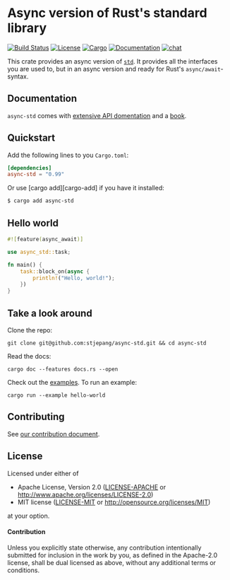 # Async version of Rust's standard library

[![Build Status](https://travis-ci.org/async-rs/async-std.svg?branch=master)](https://travis-ci.org/stjepang/async-std)
[![License](https://img.shields.io/badge/license-MIT%2FApache--2.0-blue.svg)](
https://github.com/async-rs/async-std)
[![Cargo](https://img.shields.io/crates/v/async-std.svg)](https://crates.io/crates/async-std)
[![Documentation](https://docs.rs/async-std/badge.svg)](https://docs.rs/async-std)
[![chat](https://img.shields.io/discord/598880689856970762.svg?logo=discord)](https://discord.gg/JvZeVNe)

This crate provides an async version of [`std`]. It provides all the interfaces you are used to, but in an async version and ready for Rust's `async/await`-syntax.

[`std`]: https://doc.rust-lang.org/std/index.html

## Documentation

`async-std` comes with [extensive API domentation][docs] and a [book][book].

[docs]: https://docs.rs/async-std
[book]: https://book.async.rs

## Quickstart

Add the following lines to you `Cargo.toml`:

```toml
[dependencies]
async-std = "0.99"
```

Or use [cargo add][cargo-add] if you have it installed:

```sh
$ cargo add async-std
```

[cargo add]: https://github.com/killercup/cargo-edit

## Hello world

```rust
#![feature(async_await)]

use async_std::task;

fn main() {
    task::block_on(async {
        println!("Hello, world!");
    })
}
```

## Take a look around

Clone the repo:

```
git clone git@github.com:stjepang/async-std.git && cd async-std
```

Read the docs:

```
cargo doc --features docs.rs --open
```

Check out the [examples](examples). To run an example:

```
cargo run --example hello-world
```

## Contributing

See [our contribution document][contribution].

[contribution]: https://async.rs/contribute

## License

Licensed under either of

 * Apache License, Version 2.0 ([LICENSE-APACHE](LICENSE-APACHE) or http://www.apache.org/licenses/LICENSE-2.0)
 * MIT license ([LICENSE-MIT](LICENSE-MIT) or http://opensource.org/licenses/MIT)

at your option.

#### Contribution

Unless you explicitly state otherwise, any contribution intentionally submitted
for inclusion in the work by you, as defined in the Apache-2.0 license, shall be
dual licensed as above, without any additional terms or conditions.
